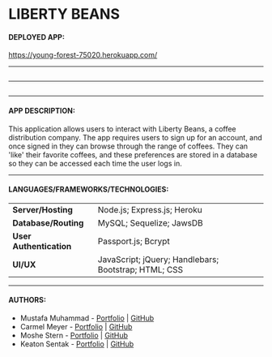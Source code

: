 # LIBERTY BEANS

#### DEPLOYED APP:
https://young-forest-75020.herokuapp.com/

---

![]()

---

![]()

---

#### APP DESCRIPTION:

This application allows users to interact with Liberty Beans, a coffee distribution company.  The app requires users to sign up for an account, and once signed in they can browse through the range of coffees.  They can 'like' their favorite coffees, and these preferences are stored in a database so they can be accessed each time the user logs in.

---

#### LANGUAGES/FRAMEWORKS/TECHNOLOGIES:
| | |
| ------ | ------ |
| **Server/Hosting** | Node.js; Express.js; Heroku |
| **Database/Routing** | MySQL; Sequelize; JawsDB |
| **User Authentication** | Passport.js; Bcrypt |
| **UI/UX** | JavaScript; jQuery; Handlebars; Bootstrap; HTML; CSS |

---

#### AUTHORS:
* Mustafa Muhammad - [Portfolio](https://krismoosevisual.github.io/Bootstrap-Portfolio/) | [GitHub](https://github.com/KrisMooseVisual)
* Carmel Meyer - [Portfolio](https://carmel-m.github.io/) | [GitHub](https://github.com/carmel-m)
* Moshe Stern - [Portfolio](https://moshecstern.github.io/portfolio/) | [GitHub](https://github.com/moshecstern)
* Keaton Sentak - [Portfolio](https://keatonsentak.com) | [GitHub](https://github.com/ksentak)
